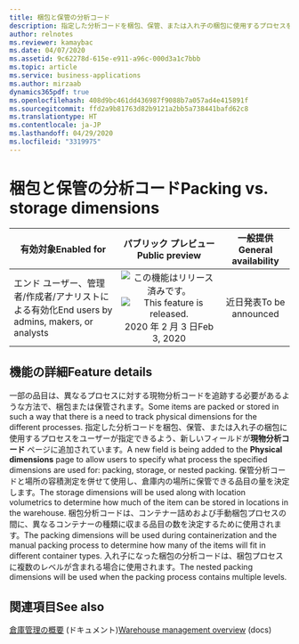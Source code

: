 ```yaml
---
title: 梱包と保管の分析コード
description: 指定した分析コードを梱包、保管、または入れ子の梱包に使用するプロセスをユーザーが指定できるよう、新しいフィールドが現物分析コード ページに追加されています。
author: relnotes
ms.reviewer: kamaybac
ms.date: 04/07/2020
ms.assetid: 9c62278d-615e-e911-a96c-000d3a1c7bbb
ms.topic: article
ms.service: business-applications
ms.author: mirzaab
dynamics365pdf: true
ms.openlocfilehash: 408d9bc461dd436987f9088b7a057ad4e415891f
ms.sourcegitcommit: ffd2a9b81763d82b9121a2bb5a738441bafd62c8
ms.translationtype: HT
ms.contentlocale: ja-JP
ms.lasthandoff: 04/29/2020
ms.locfileid: "3319975"
---
```

# <a name="packing-vs-storage-dimensions"></a><span data-ttu-id="5be5b-103">梱包と保管の分析コード</span><span class="sxs-lookup"><span data-stu-id="5be5b-103">Packing vs. storage dimensions</span></span>


| <span data-ttu-id="5be5b-104">有効対象</span><span class="sxs-lookup"><span data-stu-id="5be5b-104">Enabled for</span></span>    |  <span data-ttu-id="5be5b-105">パブリック プレビュー</span><span class="sxs-lookup"><span data-stu-id="5be5b-105">Public preview</span></span> | <span data-ttu-id="5be5b-106">一般提供</span><span class="sxs-lookup"><span data-stu-id="5be5b-106">General availability</span></span> | 
| ---------- | :----------: |:----------: |
|<span data-ttu-id="5be5b-107">エンド ユーザー、管理者/作成者/アナリストによる有効化</span><span class="sxs-lookup"><span data-stu-id="5be5b-107">End users by admins, makers, or analysts</span></span>|<span data-ttu-id="5be5b-108">![この機能はリリース済みです。](/dynamics365-release-plan/media/green-checkmark.png "この機能はリリース済みです。")</span><span class="sxs-lookup"><span data-stu-id="5be5b-108">![This feature is released.](/dynamics365-release-plan/media/green-checkmark.png "This feature is released.")</span></span> <span data-ttu-id="5be5b-109">2020 年 2 月 3 日</span><span class="sxs-lookup"><span data-stu-id="5be5b-109">Feb 3, 2020</span></span>| <span data-ttu-id="5be5b-110">近日発表</span><span class="sxs-lookup"><span data-stu-id="5be5b-110">To be announced</span></span>|






## <a name="feature-details"></a><span data-ttu-id="5be5b-111">機能の詳細</span><span class="sxs-lookup"><span data-stu-id="5be5b-111">Feature details</span></span>
<!--feature detail start -->
<span data-ttu-id="5be5b-112">一部の品目は、異なるプロセスに対する現物分析コードを追跡する必要があるような方法で、梱包または保管されます。</span><span class="sxs-lookup"><span data-stu-id="5be5b-112">Some items are packed or stored in such a way that there is a need to track physical dimensions for the different processes.</span></span> <span data-ttu-id="5be5b-113">指定した分析コードを梱包、保管、または入れ子の梱包に使用するプロセスをユーザーが指定できるよう、新しいフィールドが**現物分析コード** ページに追加されています。</span><span class="sxs-lookup"><span data-stu-id="5be5b-113">A new field is being added to the **Physical dimensions** page to allow users to specify what process the specified dimensions are used for: packing, storage, or nested packing.</span></span> <span data-ttu-id="5be5b-114">保管分析コードと場所の容積測定を併せて使用し、倉庫内の場所に保管できる品目の量を決定します。</span><span class="sxs-lookup"><span data-stu-id="5be5b-114">The storage dimensions will be used along with location volumetrics to determine how much of the item can be stored in locations in the warehouse.</span></span> <span data-ttu-id="5be5b-115">梱包分析コードは、コンテナー詰めおよび手動梱包プロセスの間に、異なるコンテナーの種類に収まる品目の数を決定するために使用されます。</span><span class="sxs-lookup"><span data-stu-id="5be5b-115">The packing dimensions will be used during containerization and the manual packing process to determine how many of the items will fit in different container types.</span></span> <span data-ttu-id="5be5b-116">入れ子になった梱包の分析コードは、梱包プロセスに複数のレベルが含まれる場合に使用されます。</span><span class="sxs-lookup"><span data-stu-id="5be5b-116">The nested packing dimensions will be used when the packing process contains multiple levels.</span></span>
<!--feature detail end -->










## <a name="see-also"></a><span data-ttu-id="5be5b-117">関連項目</span><span class="sxs-lookup"><span data-stu-id="5be5b-117">See also</span></span>

<!--docs start-->
<span data-ttu-id="5be5b-118">[倉庫管理の概要](https://docs.microsoft.com/dynamics365/supply-chain/warehousing/warehouse-management-overview) (ドキュメント)</span><span class="sxs-lookup"><span data-stu-id="5be5b-118">[Warehouse management overview](https://docs.microsoft.com/dynamics365/supply-chain/warehousing/warehouse-management-overview) (docs)</span></span>
<!--docs end-->
